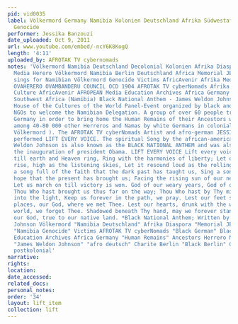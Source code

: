 ```yaml
---
pid: vid0035
label: Völkermord Germany Namibia Kolonien Deutschland Afrika Südwestafrika Herero
  Genocide
performer: Jessika Banzouzi
date_uploaded: Oct 9, 2011
url: www.youtube.com/embed/-ncY6K8KogQ
length: '4:11'
uploaded_by: AFROTAK TV cybernomads
notes: 'Völkermord Namibia Deutschland Decolonial Kolonien Afrika Diaspora Rassismus
  Media Herero Völkermord Namibia Berlin Deutschland Africa Memorial JESSICA BANZOUZI
  sings for Namibian Völkermord Genocide Victims AfricAvenir Afrika Medien AfroPean
  OVAHERERO OVAMBANDERU COUNCIL OCD 1904 AFROTAK TV cyberNomads Afrika Black German
  Culture AfricAvenir AFROPEAN Media Education Archives Africa Germany Genocide German
  Southwest Africa (Namibia) Black National Anthem - James Weldon Johnson During the
  House of the Cultures of the World Panel-Event organized by black and white German
  NGOs to welcome the Namibian Delegation. A group of over 60 people travelled to
  Germany in order to bring home the Human Remains of their Ancestors who were murdered
  among 40-80 000 other Herreros and Namas by white Germans in colonial genocide (
  Völkermord ). The AFROTAK TV cyberNomads Artist and afro-german JESSIKA BANZOUZI
  performed LIFT EVERY VOICE. The spiritual Song by the african-american author James
  Weldon Johnson is also known as the BLACK NATIONAL ANTHEM and was also sung for
  the inauguration of president Obama. LIFT EVERY VOICE Lift every voice and sing,
  till earth and Heaven ring, Ring with the harmonies of liberty; Let our rejoicing
  rise, high as the listening skies, Let it resound loud as the rolling sea. Sing
  a song full of the faith that the dark past has taught us, Sing a song full of the
  hope that the present has brought us; Facing the rising sun of our new day begun,
  Let us march on till victory is won. God of our weary years, God of our silent tears,
  Thou Who hast brought us thus far on the way; Thou Who hast by Thy might, led us
  into the light, Keep us forever in the path, we pray. Lest our feet stray from the
  places, our God, where we met Thee. Lest our hearts, drunk with the wine of the
  world, we forget Thee. Shadowed beneath Thy hand, may we forever stand, True to
  our God, true to our native land. *Black National Anthem; Written by: James Weldon
  Johnson Völkermord "Namibia Deutschland" Afrika Diaspora "Memorial JESSICA BANZOUZI"
  "Namibia Genocide" Victims AFROTAK TV cyberNomads "Black German" Black Culture Media
  Education Archives Africa Germany "Human Remains" Ancestors Herrero Nama colonial
  "James Weldon Johnson" "afro deutsch" Charite Berlin "Black Berlin" Genocide Germany
  postkolonial'
narrative: 
rights: 
location: 
date_accessed: 
related_docs: 
personal_notes: 
order: '34'
layout: lift_item
collection: lift
---
```

